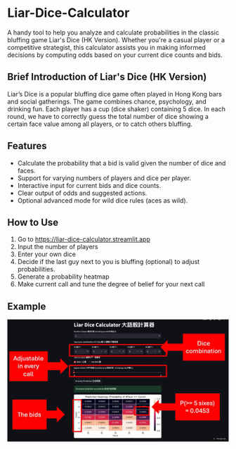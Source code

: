 # Liar-Dice-Calculator

A handy tool to help you analyze and calculate probabilities in the classic bluffing game Liar's Dice (HK Version).
Whether you're a casual player or a competitive strategist, 
this calculator assists you in making informed decisions by computing odds based on your current dice counts and bids.

## Brief Introduction of Liar's Dice (HK Version)

Liar’s Dice is a popular bluffing dice game often played in Hong Kong bars and social gatherings. The game combines chance, psychology, and drinking fun.
Each player has a cup (dice shaker) containing 5 dice.
In each round, we have to correctly guess the total number of dice showing a certain face value among all players, or to catch others bluffing.

## Features
- Calculate the probability that a bid is valid given the number of dice and faces.
- Support for varying numbers of players and dice per player.
- Interactive input for current bids and dice counts.
- Clear output of odds and suggested actions.
- Optional advanced mode for wild dice rules (aces as wild).

## How to Use
1. Go to https://liar-dice-calculator.streamlit.app
2. Input the number of players
3. Enter your own dice
4. Decide if the last guy next to you is bluffing (optional) to adjust probabilities.
5. Generate a probability heatmap
6. Make current call and tune the degree of belief for your next call

## Example
![Description of image](./img/example_of_liar_dice.jpg)